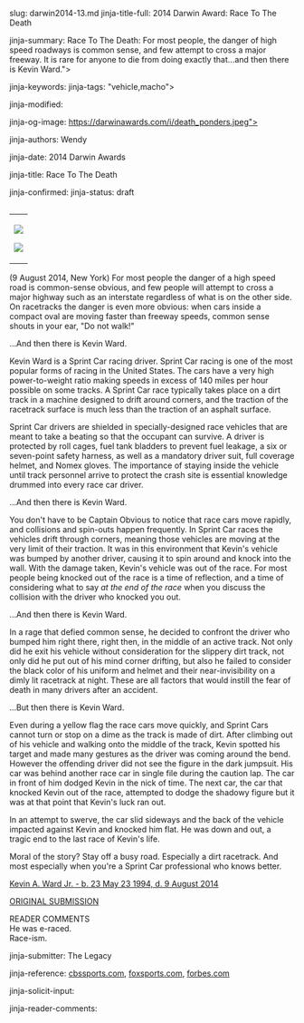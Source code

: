 slug: darwin2014-13.md
jinja-title-full: 2014 Darwin Award: Race To The Death

jinja-summary: Race To The Death: For most people, the danger of high speed roadways is common sense, and few attempt to cross a major freeway. It is rare for anyone to die from doing exactly that...and then there is Kevin Ward.">

jinja-keywords:
jinja-tags: "vehicle,macho">

jinja-modified:

jinja-og-image: https://darwinawards.com/i/death_ponders.jpeg">

jinja-authors: Wendy

jinja-date: 2014 Darwin Awards


jinja-title: Race To The Death


jinja-confirmed:
jinja-status: draft
<TABLE border=0 align=right><TR><TD align=center>

<A href="/cgi/search.pl?keywords=category%3Dvehicle&swishindex=stories.data&show_description=yes&maxdisplay=10&maxresults=50"><IMG src="/i/icon/car.jpg" border=0></A>

<A href="/cgi/search.pl?keywords=category%3Dmacho&swishindex=stories.data&show_description=yes&maxdisplay=10&maxresults=50"><IMG src="/i/icon/macho.jpg" border=0></A>

</TD></TR></TABLE>

(9 August 2014, New York) For most people the danger of a high speed road
is common-sense obvious, and few people will attempt to cross a major
highway such as an interstate regardless of what is on the other side.	On
racetracks the danger is even more obvious: when cars inside a compact oval
are moving faster than freeway speeds, common sense shouts in your ear,
"Do not walk!"

...And then there is Kevin Ward.

Kevin Ward is a Sprint Car racing driver. Sprint Car racing is one of the
most popular forms of racing in the United States. The cars have a very
high power-to-weight ratio making speeds in excess of 140 miles per hour
possible on some tracks. A Sprint Car race typically takes place on a dirt
track in a machine designed to drift around corners, and the traction of
the racetrack surface is much less than the traction of an asphalt surface.

Sprint Car drivers are shielded in specially-designed race vehicles that
are meant to take a beating so that the occupant can survive. A driver is
protected by roll cages, fuel tank bladders to prevent fuel leakage, a six
or seven-point safety harness, as well as a mandatory driver suit, full
coverage helmet, and Nomex gloves. The importance of staying inside the
vehicle until track personnel arrive to protect the crash site is essential
knowledge drummed into every race car driver.

...And then there is Kevin Ward.

You don't have to be Captain Obvious to notice that race cars move rapidly,
and collisions and spin-outs happen frequently.	 In Sprint Car races the
vehicles drift through corners, meaning those vehicles are moving at the
very limit of their traction. It was in this environment that Kevin's
vehicle was bumped by another driver, causing it to spin around and knock
into the wall.	With the damage taken, Kevin's vehicle was out of the race.
For most people being knocked out of the race is a time of reflection, and
a time of considering what to say <I>at the end of the race</I> when you
discuss the collision with the driver who knocked you out.

...And then there is Kevin Ward.

In a rage that defied common sense, he decided to confront the driver who
bumped him right there, right then, in the middle of an active track.
Not only did he exit his vehicle without consideration for the slippery
dirt track, not only did he put out of his mind corner drifting, but also
he failed to consider the black color of his uniform and helmet and their
near-invisibility on a dimly lit racetrack at night. These are all factors
that would instill the fear of death in many drivers after an accident.

...But then there is Kevin Ward.

Even during a yellow flag the race cars move quickly, and Sprint Cars
cannot turn or stop on a dime as the track is made of dirt. After climbing
out of his vehicle and walking onto the middle of the track, Kevin spotted
his target and made many gestures as the driver was coming around the bend.
However the offending driver did not see the figure in the dark jumpsuit.
His car was behind another race car in single file during the caution lap.
The car in front of him dodged Kevin in the nick of time. The next car,
the car that knocked Kevin out of the race, attempted to dodge the shadowy
figure but it was at that point that Kevin's luck ran out.

In an attempt to swerve, the car slid sideways and the back of the vehicle
impacted against Kevin and knocked him flat. He was down and out, a tragic
end to the last race of Kevin's life.

Moral of the story? Stay off a busy road. Especially a dirt racetrack.	And
most especially when you're a Sprint Car professional who knows better.

<A href="http://www.trainorfuneralhome.com/obituary/Kevin-A.-Ward-Jr./Port-Leyden-NY/1408556">Kevin A. Ward Jr. - b. 23 May 23 1994, d. 9 August 2014

<A href="http://www.darwinawards.com/slush/201408/pending20140810-055621.html">ORIGINAL SUBMISSION</A>

READER COMMENTS <BR>
He was e-raced.<BR>
Race-ism.<BR>

jinja-submitter: The Legacy

jinja-reference: <A href="http://www.cbssports.com/general/eye-on-sports/24655180/reports-authorities-investigating-crash-involving-tony-stewart">cbssports.com</A>,
<A href="http://www.foxsports.com/nascar/story/police-investigating-sprint-car-incident-involving-three-time-nascar-champion-tony-stewart-081014">foxsports.com</A>,
<A href="http://www.forbes.com/sites/dandiamond/2014/08/10/tony-stewart-kills-fellow-driver-in-tragic-on-track-accident/">forbes.com</A>

jinja-solicit-input:

jinja-reader-comments:



<!--#include file=nav_2014.html -->



